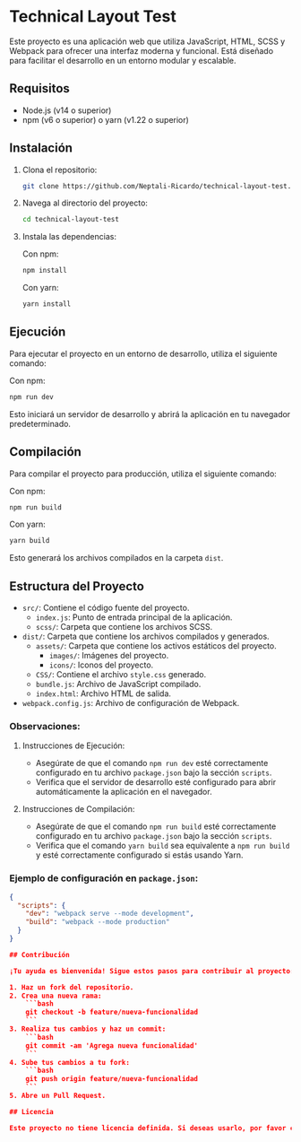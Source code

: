 # Technical Layout Test

Este proyecto es una aplicación web que utiliza JavaScript, HTML, SCSS y Webpack para ofrecer una interfaz moderna y funcional. Está diseñado para facilitar el desarrollo en un entorno modular y escalable.

## Requisitos

- Node.js (v14 o superior)
- npm (v6 o superior) o yarn (v1.22 o superior)

## Instalación

1. Clona el repositorio:

    ```bash
    git clone https://github.com/Neptali-Ricardo/technical-layout-test.git
    ```

2. Navega al directorio del proyecto:

    ```bash
    cd technical-layout-test
    ```

3. Instala las dependencias:

    Con npm:
    ```bash
    npm install
    ```

    Con yarn:
    ```bash
    yarn install
    ```

## Ejecución

Para ejecutar el proyecto en un entorno de desarrollo, utiliza el siguiente comando:

Con npm:
```bash
npm run dev
```

Esto iniciará un servidor de desarrollo y abrirá la aplicación en tu navegador predeterminado.

## Compilación

Para compilar el proyecto para producción, utiliza el siguiente comando:

Con npm:
```bash
npm run build
```

Con yarn:
```bash
yarn build
```

Esto generará los archivos compilados en la carpeta `dist`.

## Estructura del Proyecto

- `src/`: Contiene el código fuente del proyecto.
  - `index.js`: Punto de entrada principal de la aplicación.
  - `scss/`: Carpeta que contiene los archivos SCSS.
- `dist/`: Carpeta que contiene los archivos compilados y generados.
  - `assets/`: Carpeta que contiene los activos estáticos del proyecto.
    - `images/`: Imágenes del proyecto.
    - `icons/`: Iconos del proyecto.
  - `CSS/`: Contiene el archivo `style.css` generado.
  - `bundle.js`: Archivo de JavaScript compilado.
  - `index.html`: Archivo HTML de salida.
- `webpack.config.js`: Archivo de configuración de Webpack.


### Observaciones:
1. Instrucciones de Ejecución:
   - Asegúrate de que el comando `npm run dev` esté correctamente configurado en tu archivo `package.json` bajo la sección `scripts`.
   - Verifica que el servidor de desarrollo esté configurado para abrir automáticamente la aplicación en el navegador.

2. Instrucciones de Compilación:
   - Asegúrate de que el comando `npm run build` esté correctamente configurado en tu archivo `package.json` bajo la sección `scripts`.
   - Verifica que el comando `yarn build` sea equivalente a `npm run build` y esté correctamente configurado si estás usando Yarn.

### Ejemplo de configuración en `package.json`:

```json
{
  "scripts": {
    "dev": "webpack serve --mode development",
    "build": "webpack --mode production"
  }
}

## Contribución

¡Tu ayuda es bienvenida! Sigue estos pasos para contribuir al proyecto:

1. Haz un fork del repositorio.
2. Crea una nueva rama:
    ```bash
    git checkout -b feature/nueva-funcionalidad
    ```
3. Realiza tus cambios y haz un commit:
    ```bash
    git commit -am 'Agrega nueva funcionalidad'
    ```
4. Sube tus cambios a tu fork:
    ```bash
    git push origin feature/nueva-funcionalidad
    ```
5. Abre un Pull Request.

## Licencia

Este proyecto no tiene licencia definida. Si deseas usarlo, por favor contáctame para obtener más detalles.